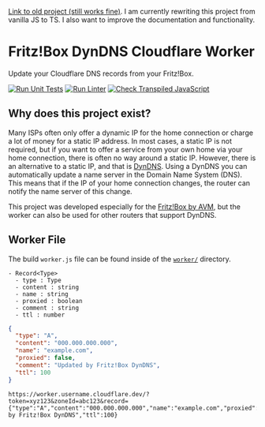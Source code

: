 [Link to old project (still works fine)](https://github.com/JavaScriptPlayground/cloudflare-worker-fritzbox-dyndns). I am currently rewriting this project from vanilla JS to TS. I also want to improve the documentation and functionality.

# Fritz!Box DynDNS Cloudflare Worker
Update your Cloudflare DNS records from your Fritz!Box.

[![Run Unit Tests](https://github.com/TypeScriptPlayground/fritzbox-dyndns-cloudflare/actions/workflows/test.yml/badge.svg)](https://github.com/TypeScriptPlayground/fritzbox-dyndns-cloudflare/actions/workflows/test.yml)
[![Run Linter](https://github.com/TypeScriptPlayground/fritzbox-dyndns-cloudflare/actions/workflows/lint.yml/badge.svg)](https://github.com/TypeScriptPlayground/fritzbox-dyndns-cloudflare/actions/workflows/lint.yml)
[![Check Transpiled JavaScript](https://github.com/TypeScriptPlayground/fritzbox-dyndns-cloudflare/actions/workflows/check_dist.yml/badge.svg)](https://github.com/TypeScriptPlayground/fritzbox-dyndns-cloudflare/actions/workflows/check_dist.yml)

## Why does this project exist?
Many ISPs often only offer a dynamic IP for the home connection or charge a lot of money for a static IP address. In most cases, a static IP is not required, but if you want to offer a service from your own home via your home connection, there is often no way around a static IP. However, there is an alternative to a static IP, and that is [DynDNS](https://en.wikipedia.org/wiki/Dynamic_DNS). Using a DynDNS you can automatically update a name server in the Domain Name System (DNS). This means that if the IP of your home connection changes, the router can notify the name server of this change.

This project was developed especially for the [Fritz!Box by AVM](https://en.avm.de/products/fritzbox/), but the worker can also be used for other routers that support DynDNS.

## Worker File
The build `worker.js` file can be found inside of the [`worker/`](./worker) directory.

```
- Record<Type>
  - type : Type
  - content : string
  - name : string
  - proxied : boolean
  - comment : string
  - ttl : number
```

```json
{
  "type": "A",
  "content": "000.000.000.000",
  "name": "example.com",
  "proxied": false,
  "comment": "Updated by Fritz!Box DynDNS",
  "ttl": 100
}
```

```
https://worker.username.cloudflare.dev/?token=xyz123&zoneId=abc123&record={"type":"A","content":"000.000.000.000","name":"example.com","proxied":false,"comment":"Updated by Fritz!Box DynDNS","ttl":100}
```
